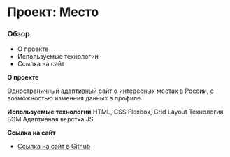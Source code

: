 # Проект: Место

### Обзор
* О проекте
* Используемые технологии
* Ссылка на сайт

**О проекте**

Одностраничный адаптивный сайт о интересных местах в России, с возможностью изменния данных в профиле.

**Используемые технологии**
HTML, CSS
Flexbox, Grid Layout
Технология БЭМ
Адаптивная верстка
JS

**Ссылка на сайт**

* [Ссылка на сайт в Github](https://mikhail-batakov.github.io/mesto/)
